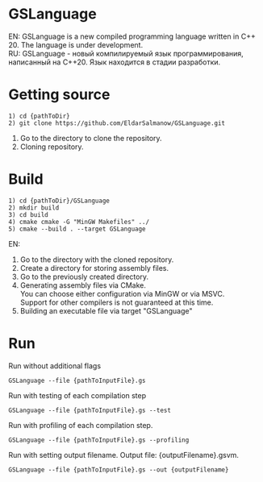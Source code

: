 # GSLanguage
EN: GSLanguage is a new compiled programming language written in C++ 20. The language is under development.<br>
RU: GSLanguage - новый компилируемый язык программирования, написанный на C++20. Язык находится в стадии разработки.

# Getting source
```shell
1) cd {pathToDir}
2) git clone https://github.com/EldarSalmanow/GSLanguage.git
```
1. Go to the directory to clone the repository.
2. Cloning repository.

# Build
```shell
1) cd {pathToDir}/GSLanguage
2) mkdir build
3) cd build
4) cmake cmake -G "MinGW Makefiles" ../
5) cmake --build . --target GSLanguage
```
EN:
1. Go to the directory with the cloned repository.
2. Create a directory for storing assembly files.
3. Go to the previously created directory.
4. Generating assembly files via CMake.<br>You can choose either configuration via MinGW or via MSVC.<br>Support for other compilers is not guaranteed at this time.
5. Building an executable file via target "GSLanguage"

# Run
Run without additional flags
```shell
GSLanguage --file {pathToInputFile}.gs
```

Run with testing of each compilation step
```shell
GSLanguage --file {pathToInputFile}.gs --test
```

Run with profiling of each compilation step.
```shell
GSLanguage --file {pathToInputFile}.gs --profiling
```

Run with setting output filename. Output file: {outputFilename}.gsvm.
```shell
GSLanguage --file {pathToInputFile}.gs --out {outputFilename}
```
